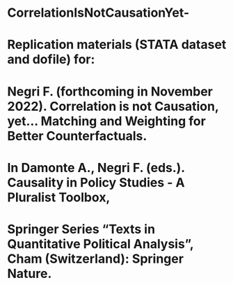 # CorrelationIsNotCausationYet-

# Replication materials (STATA dataset and dofile) for:

# Negri F. (forthcoming in November 2022). Correlation is not Causation, yet… Matching and Weighting for Better Counterfactuals. 
# In Damonte A., Negri F. (eds.). Causality in Policy Studies - A Pluralist Toolbox, 
# Springer Series “Texts in Quantitative Political Analysis”, Cham (Switzerland): Springer Nature.  
